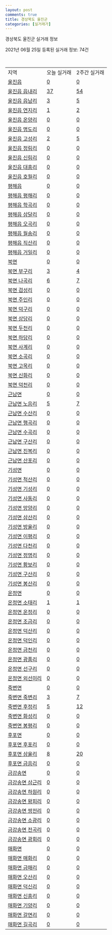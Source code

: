 ```yaml
---
layout: post
comments: true
title: 경상북도 울진군
categories: [실거래가]
---
```


경상북도 울진군 실거래 정보

2021년 06월 25일 등록된 실거래 정보: 74건

<script type="text/javascript">
  google.charts.load('current', {'packages':['corechart']});
  google.charts.setOnLoadCallback(drawChart);

  function drawChart() {
    var data = google.visualization.arrayToDataTable([['거래일', '매매', '전월세', '전매'], ['2020-02', 13, 14, 0], ['2020-03', 19, 2, 0], ['2020-04', 17, 6, 0], ['2021-03', 1, 0, 0], ['2021-04', 7, 7, 0], ['2021-05', 21, 5, 0], ['2021-06', 9, 3, 0]]);

    var options = {
      title: '최근 유형별 거래량 추이',
      legend: { position: 'bottom' }
    };

    var chart = new google.visualization.LineChart(document.getElementById('columnchart_material'));
    chart.draw(data, (options));
  }
</script>

<div id="columnchart_material" style="width: 450px; margin-left: -35px"></div>
<br>
<table class="sortable">
  <tr>
    <td>지역</td>
    <td>오늘 실거래</td>
    <td>2주간 실거래</td>
  </tr>

  
  <tr class="item">
    <td><a href="4793025000.html">울진읍</a></td>
    <td><a href="4793025000.html">0</a></td>
    <td><a href="4793025000.html">0</a></td>
  </tr>
    

  <tr class="item">
    <td><a href="4793025021.html">울진읍 읍내리</a></td>
    <td><a href="4793025021.html">37</a></td>
    <td><a href="4793025021.html">54</a></td>
  </tr>
    

  <tr class="item">
    <td><a href="4793025022.html">울진읍 읍남리</a></td>
    <td><a href="4793025022.html">3</a></td>
    <td><a href="4793025022.html">5</a></td>
  </tr>
    

  <tr class="item">
    <td><a href="4793025023.html">울진읍 연지리</a></td>
    <td><a href="4793025023.html">1</a></td>
    <td><a href="4793025023.html">2</a></td>
  </tr>
    

  <tr class="item">
    <td><a href="4793025024.html">울진읍 온양리</a></td>
    <td><a href="4793025024.html">0</a></td>
    <td><a href="4793025024.html">0</a></td>
  </tr>
    

  <tr class="item">
    <td><a href="4793025025.html">울진읍 명도리</a></td>
    <td><a href="4793025025.html">0</a></td>
    <td><a href="4793025025.html">0</a></td>
  </tr>
    

  <tr class="item">
    <td><a href="4793025026.html">울진읍 고성리</a></td>
    <td><a href="4793025026.html">2</a></td>
    <td><a href="4793025026.html">5</a></td>
  </tr>
    

  <tr class="item">
    <td><a href="4793025027.html">울진읍 정림리</a></td>
    <td><a href="4793025027.html">0</a></td>
    <td><a href="4793025027.html">0</a></td>
  </tr>
    

  <tr class="item">
    <td><a href="4793025028.html">울진읍 신림리</a></td>
    <td><a href="4793025028.html">0</a></td>
    <td><a href="4793025028.html">0</a></td>
  </tr>
    

  <tr class="item">
    <td><a href="4793025029.html">울진읍 대흥리</a></td>
    <td><a href="4793025029.html">0</a></td>
    <td><a href="4793025029.html">0</a></td>
  </tr>
    

  <tr class="item">
    <td><a href="4793025030.html">울진읍 호월리</a></td>
    <td><a href="4793025030.html">0</a></td>
    <td><a href="4793025030.html">0</a></td>
  </tr>
    

  <tr class="item">
    <td><a href="4793025300.html">평해읍</a></td>
    <td><a href="4793025300.html">0</a></td>
    <td><a href="4793025300.html">0</a></td>
  </tr>
    

  <tr class="item">
    <td><a href="4793025321.html">평해읍 평해리</a></td>
    <td><a href="4793025321.html">0</a></td>
    <td><a href="4793025321.html">0</a></td>
  </tr>
    

  <tr class="item">
    <td><a href="4793025322.html">평해읍 학곡리</a></td>
    <td><a href="4793025322.html">0</a></td>
    <td><a href="4793025322.html">0</a></td>
  </tr>
    

  <tr class="item">
    <td><a href="4793025323.html">평해읍 삼달리</a></td>
    <td><a href="4793025323.html">0</a></td>
    <td><a href="4793025323.html">0</a></td>
  </tr>
    

  <tr class="item">
    <td><a href="4793025324.html">평해읍 오곡리</a></td>
    <td><a href="4793025324.html">0</a></td>
    <td><a href="4793025324.html">0</a></td>
  </tr>
    

  <tr class="item">
    <td><a href="4793025325.html">평해읍 월송리</a></td>
    <td><a href="4793025325.html">0</a></td>
    <td><a href="4793025325.html">0</a></td>
  </tr>
    

  <tr class="item">
    <td><a href="4793025326.html">평해읍 직산리</a></td>
    <td><a href="4793025326.html">0</a></td>
    <td><a href="4793025326.html">0</a></td>
  </tr>
    

  <tr class="item">
    <td><a href="4793025327.html">평해읍 거일리</a></td>
    <td><a href="4793025327.html">0</a></td>
    <td><a href="4793025327.html">0</a></td>
  </tr>
    

  <tr class="item">
    <td><a href="4793031000.html">북면</a></td>
    <td><a href="4793031000.html">0</a></td>
    <td><a href="4793031000.html">0</a></td>
  </tr>
    

  <tr class="item">
    <td><a href="4793031021.html">북면 부구리</a></td>
    <td><a href="4793031021.html">3</a></td>
    <td><a href="4793031021.html">4</a></td>
  </tr>
    

  <tr class="item">
    <td><a href="4793031022.html">북면 나곡리</a></td>
    <td><a href="4793031022.html">6</a></td>
    <td><a href="4793031022.html">7</a></td>
  </tr>
    

  <tr class="item">
    <td><a href="4793031023.html">북면 검성리</a></td>
    <td><a href="4793031023.html">0</a></td>
    <td><a href="4793031023.html">0</a></td>
  </tr>
    

  <tr class="item">
    <td><a href="4793031024.html">북면 주인리</a></td>
    <td><a href="4793031024.html">0</a></td>
    <td><a href="4793031024.html">0</a></td>
  </tr>
    

  <tr class="item">
    <td><a href="4793031025.html">북면 덕구리</a></td>
    <td><a href="4793031025.html">0</a></td>
    <td><a href="4793031025.html">0</a></td>
  </tr>
    

  <tr class="item">
    <td><a href="4793031026.html">북면 상당리</a></td>
    <td><a href="4793031026.html">0</a></td>
    <td><a href="4793031026.html">0</a></td>
  </tr>
    

  <tr class="item">
    <td><a href="4793031027.html">북면 두천리</a></td>
    <td><a href="4793031027.html">0</a></td>
    <td><a href="4793031027.html">0</a></td>
  </tr>
    

  <tr class="item">
    <td><a href="4793031028.html">북면 하당리</a></td>
    <td><a href="4793031028.html">0</a></td>
    <td><a href="4793031028.html">0</a></td>
  </tr>
    

  <tr class="item">
    <td><a href="4793031029.html">북면 사계리</a></td>
    <td><a href="4793031029.html">0</a></td>
    <td><a href="4793031029.html">0</a></td>
  </tr>
    

  <tr class="item">
    <td><a href="4793031030.html">북면 소곡리</a></td>
    <td><a href="4793031030.html">0</a></td>
    <td><a href="4793031030.html">0</a></td>
  </tr>
    

  <tr class="item">
    <td><a href="4793031031.html">북면 고목리</a></td>
    <td><a href="4793031031.html">0</a></td>
    <td><a href="4793031031.html">0</a></td>
  </tr>
    

  <tr class="item">
    <td><a href="4793031032.html">북면 신화리</a></td>
    <td><a href="4793031032.html">0</a></td>
    <td><a href="4793031032.html">0</a></td>
  </tr>
    

  <tr class="item">
    <td><a href="4793031033.html">북면 덕천리</a></td>
    <td><a href="4793031033.html">0</a></td>
    <td><a href="4793031033.html">0</a></td>
  </tr>
    

  <tr class="item">
    <td><a href="4793033000.html">근남면</a></td>
    <td><a href="4793033000.html">0</a></td>
    <td><a href="4793033000.html">0</a></td>
  </tr>
    

  <tr class="item">
    <td><a href="4793033021.html">근남면 노음리</a></td>
    <td><a href="4793033021.html">5</a></td>
    <td><a href="4793033021.html">7</a></td>
  </tr>
    

  <tr class="item">
    <td><a href="4793033022.html">근남면 수산리</a></td>
    <td><a href="4793033022.html">0</a></td>
    <td><a href="4793033022.html">0</a></td>
  </tr>
    

  <tr class="item">
    <td><a href="4793033023.html">근남면 행곡리</a></td>
    <td><a href="4793033023.html">0</a></td>
    <td><a href="4793033023.html">0</a></td>
  </tr>
    

  <tr class="item">
    <td><a href="4793033024.html">근남면 수곡리</a></td>
    <td><a href="4793033024.html">0</a></td>
    <td><a href="4793033024.html">0</a></td>
  </tr>
    

  <tr class="item">
    <td><a href="4793033025.html">근남면 구산리</a></td>
    <td><a href="4793033025.html">0</a></td>
    <td><a href="4793033025.html">0</a></td>
  </tr>
    

  <tr class="item">
    <td><a href="4793033026.html">근남면 진복리</a></td>
    <td><a href="4793033026.html">0</a></td>
    <td><a href="4793033026.html">0</a></td>
  </tr>
    

  <tr class="item">
    <td><a href="4793033027.html">근남면 산포리</a></td>
    <td><a href="4793033027.html">0</a></td>
    <td><a href="4793033027.html">0</a></td>
  </tr>
    

  <tr class="item">
    <td><a href="4793035000.html">기성면</a></td>
    <td><a href="4793035000.html">0</a></td>
    <td><a href="4793035000.html">0</a></td>
  </tr>
    

  <tr class="item">
    <td><a href="4793035021.html">기성면 척산리</a></td>
    <td><a href="4793035021.html">0</a></td>
    <td><a href="4793035021.html">0</a></td>
  </tr>
    

  <tr class="item">
    <td><a href="4793035022.html">기성면 기성리</a></td>
    <td><a href="4793035022.html">0</a></td>
    <td><a href="4793035022.html">0</a></td>
  </tr>
    

  <tr class="item">
    <td><a href="4793035023.html">기성면 사동리</a></td>
    <td><a href="4793035023.html">0</a></td>
    <td><a href="4793035023.html">0</a></td>
  </tr>
    

  <tr class="item">
    <td><a href="4793035024.html">기성면 망양리</a></td>
    <td><a href="4793035024.html">0</a></td>
    <td><a href="4793035024.html">0</a></td>
  </tr>
    

  <tr class="item">
    <td><a href="4793035025.html">기성면 삼산리</a></td>
    <td><a href="4793035025.html">0</a></td>
    <td><a href="4793035025.html">0</a></td>
  </tr>
    

  <tr class="item">
    <td><a href="4793035026.html">기성면 방율리</a></td>
    <td><a href="4793035026.html">0</a></td>
    <td><a href="4793035026.html">0</a></td>
  </tr>
    

  <tr class="item">
    <td><a href="4793035027.html">기성면 이평리</a></td>
    <td><a href="4793035027.html">0</a></td>
    <td><a href="4793035027.html">0</a></td>
  </tr>
    

  <tr class="item">
    <td><a href="4793035028.html">기성면 다천리</a></td>
    <td><a href="4793035028.html">0</a></td>
    <td><a href="4793035028.html">0</a></td>
  </tr>
    

  <tr class="item">
    <td><a href="4793035029.html">기성면 정명리</a></td>
    <td><a href="4793035029.html">0</a></td>
    <td><a href="4793035029.html">0</a></td>
  </tr>
    

  <tr class="item">
    <td><a href="4793035030.html">기성면 황보리</a></td>
    <td><a href="4793035030.html">0</a></td>
    <td><a href="4793035030.html">0</a></td>
  </tr>
    

  <tr class="item">
    <td><a href="4793035031.html">기성면 구산리</a></td>
    <td><a href="4793035031.html">0</a></td>
    <td><a href="4793035031.html">0</a></td>
  </tr>
    

  <tr class="item">
    <td><a href="4793035032.html">기성면 봉산리</a></td>
    <td><a href="4793035032.html">0</a></td>
    <td><a href="4793035032.html">0</a></td>
  </tr>
    

  <tr class="item">
    <td><a href="4793036000.html">온정면</a></td>
    <td><a href="4793036000.html">0</a></td>
    <td><a href="4793036000.html">0</a></td>
  </tr>
    

  <tr class="item">
    <td><a href="4793036021.html">온정면 소태리</a></td>
    <td><a href="4793036021.html">1</a></td>
    <td><a href="4793036021.html">1</a></td>
  </tr>
    

  <tr class="item">
    <td><a href="4793036022.html">온정면 온정리</a></td>
    <td><a href="4793036022.html">0</a></td>
    <td><a href="4793036022.html">0</a></td>
  </tr>
    

  <tr class="item">
    <td><a href="4793036023.html">온정면 조금리</a></td>
    <td><a href="4793036023.html">0</a></td>
    <td><a href="4793036023.html">0</a></td>
  </tr>
    

  <tr class="item">
    <td><a href="4793036024.html">온정면 덕산리</a></td>
    <td><a href="4793036024.html">0</a></td>
    <td><a href="4793036024.html">0</a></td>
  </tr>
    

  <tr class="item">
    <td><a href="4793036025.html">온정면 덕인리</a></td>
    <td><a href="4793036025.html">0</a></td>
    <td><a href="4793036025.html">0</a></td>
  </tr>
    

  <tr class="item">
    <td><a href="4793036026.html">온정면 금천리</a></td>
    <td><a href="4793036026.html">0</a></td>
    <td><a href="4793036026.html">0</a></td>
  </tr>
    

  <tr class="item">
    <td><a href="4793036027.html">온정면 광품리</a></td>
    <td><a href="4793036027.html">0</a></td>
    <td><a href="4793036027.html">0</a></td>
  </tr>
    

  <tr class="item">
    <td><a href="4793036028.html">온정면 선구리</a></td>
    <td><a href="4793036028.html">0</a></td>
    <td><a href="4793036028.html">0</a></td>
  </tr>
    

  <tr class="item">
    <td><a href="4793036029.html">온정면 외선미리</a></td>
    <td><a href="4793036029.html">0</a></td>
    <td><a href="4793036029.html">0</a></td>
  </tr>
    

  <tr class="item">
    <td><a href="4793037000.html">죽변면</a></td>
    <td><a href="4793037000.html">0</a></td>
    <td><a href="4793037000.html">0</a></td>
  </tr>
    

  <tr class="item">
    <td><a href="4793037021.html">죽변면 죽변리</a></td>
    <td><a href="4793037021.html">3</a></td>
    <td><a href="4793037021.html">7</a></td>
  </tr>
    

  <tr class="item">
    <td><a href="4793037022.html">죽변면 후정리</a></td>
    <td><a href="4793037022.html">5</a></td>
    <td><a href="4793037022.html">12</a></td>
  </tr>
    

  <tr class="item">
    <td><a href="4793037023.html">죽변면 화성리</a></td>
    <td><a href="4793037023.html">0</a></td>
    <td><a href="4793037023.html">0</a></td>
  </tr>
    

  <tr class="item">
    <td><a href="4793037024.html">죽변면 봉평리</a></td>
    <td><a href="4793037024.html">0</a></td>
    <td><a href="4793037024.html">0</a></td>
  </tr>
    

  <tr class="item">
    <td><a href="4793038000.html">후포면</a></td>
    <td><a href="4793038000.html">0</a></td>
    <td><a href="4793038000.html">0</a></td>
  </tr>
    

  <tr class="item">
    <td><a href="4793038021.html">후포면 후포리</a></td>
    <td><a href="4793038021.html">0</a></td>
    <td><a href="4793038021.html">0</a></td>
  </tr>
    

  <tr class="item">
    <td><a href="4793038022.html">후포면 삼율리</a></td>
    <td><a href="4793038022.html">8</a></td>
    <td><a href="4793038022.html">20</a></td>
  </tr>
    

  <tr class="item">
    <td><a href="4793038023.html">후포면 금음리</a></td>
    <td><a href="4793038023.html">0</a></td>
    <td><a href="4793038023.html">0</a></td>
  </tr>
    

  <tr class="item">
    <td><a href="4793039000.html">금강송면</a></td>
    <td><a href="4793039000.html">0</a></td>
    <td><a href="4793039000.html">0</a></td>
  </tr>
    

  <tr class="item">
    <td><a href="4793039021.html">금강송면 삼근리</a></td>
    <td><a href="4793039021.html">0</a></td>
    <td><a href="4793039021.html">0</a></td>
  </tr>
    

  <tr class="item">
    <td><a href="4793039022.html">금강송면 하원리</a></td>
    <td><a href="4793039022.html">0</a></td>
    <td><a href="4793039022.html">0</a></td>
  </tr>
    

  <tr class="item">
    <td><a href="4793039023.html">금강송면 왕피리</a></td>
    <td><a href="4793039023.html">0</a></td>
    <td><a href="4793039023.html">0</a></td>
  </tr>
    

  <tr class="item">
    <td><a href="4793039024.html">금강송면 쌍전리</a></td>
    <td><a href="4793039024.html">0</a></td>
    <td><a href="4793039024.html">0</a></td>
  </tr>
    

  <tr class="item">
    <td><a href="4793039025.html">금강송면 소광리</a></td>
    <td><a href="4793039025.html">0</a></td>
    <td><a href="4793039025.html">0</a></td>
  </tr>
    

  <tr class="item">
    <td><a href="4793039026.html">금강송면 전곡리</a></td>
    <td><a href="4793039026.html">0</a></td>
    <td><a href="4793039026.html">0</a></td>
  </tr>
    

  <tr class="item">
    <td><a href="4793039027.html">금강송면 광회리</a></td>
    <td><a href="4793039027.html">0</a></td>
    <td><a href="4793039027.html">0</a></td>
  </tr>
    

  <tr class="item">
    <td><a href="4793040000.html">매화면</a></td>
    <td><a href="4793040000.html">0</a></td>
    <td><a href="4793040000.html">0</a></td>
  </tr>
    

  <tr class="item">
    <td><a href="4793040021.html">매화면 매화리</a></td>
    <td><a href="4793040021.html">0</a></td>
    <td><a href="4793040021.html">0</a></td>
  </tr>
    

  <tr class="item">
    <td><a href="4793040022.html">매화면 금매리</a></td>
    <td><a href="4793040022.html">0</a></td>
    <td><a href="4793040022.html">0</a></td>
  </tr>
    

  <tr class="item">
    <td><a href="4793040023.html">매화면 오산리</a></td>
    <td><a href="4793040023.html">0</a></td>
    <td><a href="4793040023.html">0</a></td>
  </tr>
    

  <tr class="item">
    <td><a href="4793040024.html">매화면 덕신리</a></td>
    <td><a href="4793040024.html">0</a></td>
    <td><a href="4793040024.html">0</a></td>
  </tr>
    

  <tr class="item">
    <td><a href="4793040025.html">매화면 신흥리</a></td>
    <td><a href="4793040025.html">0</a></td>
    <td><a href="4793040025.html">0</a></td>
  </tr>
    

  <tr class="item">
    <td><a href="4793040026.html">매화면 기양리</a></td>
    <td><a href="4793040026.html">0</a></td>
    <td><a href="4793040026.html">0</a></td>
  </tr>
    

  <tr class="item">
    <td><a href="4793040027.html">매화면 갈면리</a></td>
    <td><a href="4793040027.html">0</a></td>
    <td><a href="4793040027.html">0</a></td>
  </tr>
    

  <tr class="item">
    <td><a href="4793040028.html">매화면 길곡리</a></td>
    <td><a href="4793040028.html">0</a></td>
    <td><a href="4793040028.html">0</a></td>
  </tr>
    


</table>


    